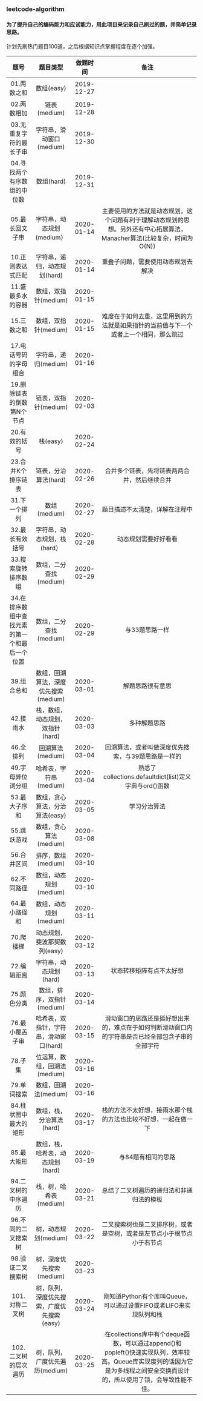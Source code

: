 ### leetcode-algorithm 

#### 为了提升自己的编码能力和应试能力，用此项目来记录自己刷过的题，并简单记录思路。  
计划先刷热门题目100道，之后根据知识点掌握程度在逐个加强。

|   题号   |  题目类型  |  做题时间  | 备注 |
|  :----: |   :----:  |  :----:   |:----:|
| 01.两数之和  | 数组(easy) | 2019-12-27  ||
| 02.两数相加  | 链表(medium) | 2019-12-28  ||
| 03.无重复字符的最长子串 | 字符串，滑动窗口(medium)|2019-12-30||
|04.寻找两个有序数组的中位数|数组(hard)|2019-12-31||
|05.最长回文子串|字符串，动态规划(medium）|2020-01-14|主要使用的方法就是动态规划，这个问题有利于理解动态规划的思想。另外还有中心拓展算法，Manacher算法(比较复杂，时间为O(N))|
|10.正则表达式匹配|字符串，递归，动态规划(hard)|2020-01-14|重叠子问题，需要使用动态规划去解决|
|11.盛最多水的容器|数组，双指针(medium)|2020-01-15||
|15.三数之和|数组，双指针(medium)|2020-01-15|难度在于如何去重，这里用到的方法就是如果指针的当前值与下一个或者上一个相同，那么跳过|
|17.电话号码的字母组合|字符串，递归(medium)|2020-01-16||
|19.删除链表的倒数第N个节点|链表，双指针(medium)|2020-02-03||
|20.有效的括号|栈(easy)|2020-02-24||
|23.合并K个排序链表|链表，分治算法(hard)|2020-02-26|合并多个链表，先将链表两两合并，然后继续合并|
|31.下一个排列|数组(medium)|2020-02-27|题目描述不太清楚，详解在注释中|
|32.最长有效括号|字符串，动态规划，栈(hard）|2020-02-28|动态规划需要好好看看|
|33.搜索旋转排序数组|数组，二分查找(medium)|2020-02-29||
|34.在排序数组中查找元素的第一个和最后一个位置|数组，二分查找(medium)|2020-02-29|与33题思路一样|
|39.组合总和|数组，回溯算法，深度优先搜索(medium)|2020-03-01|解题思路很有意思|
|42.接雨水|栈，数组，动态规划，双指针(hard)|2020-03-03|多种解题思路|
|46.全排列|回溯算法(medium)|2020-03-04|回溯算法，或者叫做深度优先搜索，与39题思路是一样的|
|49.字母异位词分组|哈希表，字符串(medium)|2020-03-04|熟悉了collections.defaultdict(list)定义字典与ord()函数|
|53.最大子序和|数组，贪心算法，分治算法(easy)|2020-03-05|学习分治算法|
|55.跳跃游戏|数组，贪心算法(medium)|2020-03-08||
|56.合并区间|排序，数组(medium)|2020-03-10||
|62.不同路径|数组，动态规划(medium)|2020-03-10||
|64.最小路径和|数组，动态规划(medium)|2020-03-11||
|70.爬楼梯|动态规划，斐波那契数列(easy)|2020-03-12||
|72.编辑距离|字符串，动态规划(hard)|2020-03-13|状态转移矩阵有点不太好想|
|75.颜色分类|数组，排序，双指针(medium)|2020-03-14||
|76.最小覆盖子串|哈希表，双指针，字符串，滑动窗口(hard)|2020-03-15|滑动窗口的思路还是挺好想出来的，难点在于如何判断滑动窗口内的字符串是否已经全部包含子串的全部字符|
|78.子集|位运算，数组，回溯法(medium)|2020-03-16||
|79.单词搜索|数组，回溯法(medium)|2020-03-16||
|84.柱状图中最大的矩形|数组，栈，分治算法(hard)|2020-03-17|栈的方法不太好想，接雨水那个栈的方法也比较不好想，一起在做一下|
|85.最大矩形|数组，栈，哈希表，动态规划(hard)|2020-03-19|与84题有相同的思路|
|94.二叉树的中序遍历|栈，树，哈希表(medium)|2020-03-21|总结了二叉树遍历的递归法和非递归法的模板|
|96.不同的二叉搜索树|树，动态规划(medium)|2020-03-22|二叉搜索树也是二叉排序树，或者是空树，或者是左节点小于根节点小于右节点|
|98.验证二叉搜索树|树，深度优先搜索(medium)|2020-03-23||
|101.对称二叉树|树，队列，深度优先搜索，广度优先搜索(easy)|2020-03-24|刚知道Python有个库叫Queue，可以通过设置FIFO或者LIFO来实现队列和栈|
|102.二叉树的层次遍历|树，队列，广度优先遍历(medium)|2020-03-25|在collections库中有个deque函数，可以通过append()和popleft()快速实现队列，效率较高。Queue库实现度列的话因为它是为多线程之间安全交换而设计的，所以使用了锁，会导致性能不佳。|